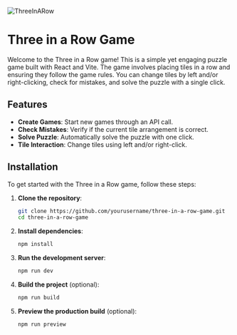 ![ThreeInARow](https://github.com/CihanNscc/Three-in-a-row-game/assets/113132289/73d85bd7-c07a-4844-ac5c-d50844aa60d7)

# Three in a Row Game

Welcome to the Three in a Row game! This is a simple yet engaging puzzle game built with React and Vite. The game involves placing tiles in a row and ensuring they follow the game rules. You can change tiles by left and/or right-clicking, check for mistakes, and solve the puzzle with a single click.

## Features

- **Create Games**: Start new games through an API call.
- **Check Mistakes**: Verify if the current tile arrangement is correct.
- **Solve Puzzle**: Automatically solve the puzzle with one click.
- **Tile Interaction**: Change tiles using left and/or right-click.

## Installation

To get started with the Three in a Row game, follow these steps:

1. **Clone the repository**:
    ```bash
    git clone https://github.com/yourusername/three-in-a-row-game.git
    cd three-in-a-row-game
    ```

2. **Install dependencies**:
    ```bash
    npm install
    ```

3. **Run the development server**:
    ```bash
    npm run dev
    ```

4. **Build the project** (optional):
    ```bash
    npm run build
    ```

5. **Preview the production build** (optional):
    ```bash
    npm run preview
    ```
